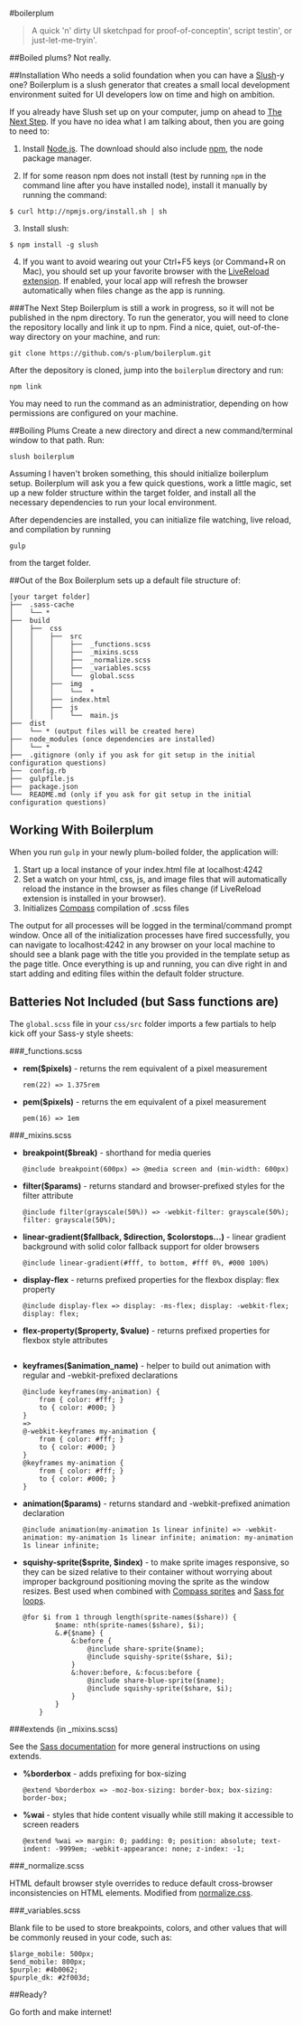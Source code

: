 #boilerplum
> A quick 'n' dirty UI sketchpad for proof-of-conceptin', script testin', or just-let-me-tryin'.

##Boiled plums?
Not really.

##Installation
Who needs a solid foundation when you can have a [Slush](http://slushjs.github.io/)-y one? Boilerplum is a slush generator that creates a small local development environment suited for UI developers low on time and high on ambition.

If you already have Slush set up on your computer, jump on ahead to [The Next Step](#next-step). If you have no idea what I am talking about, then you are going to need to:

1. Install [Node.js](http://nodejs.org/). The download should also include [npm](https://www.npmjs.org/), the node package manager.

2. If for some reason npm does not install (test by running `npm` in the command line after you have installed node), install it manually by running the command:
```
$ curl http://npmjs.org/install.sh | sh
```

3. Install slush:
```
$ npm install -g slush
```

4. If you want to avoid wearing out your Ctrl+F5 keys (or Command+R on Mac), you should set up your favorite browser with the [LiveReload extension](http://feedback.livereload.com/knowledgebase/articles/86242-how-do-i-install-and-use-the-browser-extensions-). If enabled, your local app will refresh the browser automatically when files change as the app is running.

###<b id="next-step"></b>The Next Step
Boilerplum is still a work in progress, so it will not be published in the npm directory. To run the generator, you will need to clone the repository locally and link it up to npm. Find a nice, quiet, out-of-the-way directory on your machine, and run:

```
git clone https://github.com/s-plum/boilerplum.git
```

After the depository is cloned, jump into the ```boilerplum``` directory and run:

```
npm link
```

You may need to run the command as an administratior, depending on how permissions are configured on your machine.


##Boiling Plums
Create a new directory and direct a new command/terminal window to that path. Run:

```
slush boilerplum
```

Assuming I haven't broken something, this should initialize boilerplum setup. Boilerplum will ask you a few quick questions, work a little magic, set up a new folder structure within the target folder, and install all the necessary dependencies to run your local environment. 

After dependencies are installed, you can initialize file watching, live reload, and compilation by running 

```
gulp
```

from the target folder.

##Out of the Box
Boilerplum sets up a default file structure of:

```shell
[your target folder]
├──  .sass-cache
│    └── *
├──  build
│    ├──  css
│    │	  ├──  src
│    │    │	   ├──  _functions.scss
│    │    │    ├──  _mixins.scss
│    │    │    ├──  _normalize.scss
│    │    │    ├──  _variables.scss
│    │    │    └──  global.scss
│    │    ├──  img
│    │    │    └──  *
│    │    ├──  index.html
│    │    ├──  js
│    │    │    └──  main.js
├──  dist 
│    └── * (output files will be created here)
├──  node_modules (once dependencies are installed)
│    └── *
├──  .gitignore (only if you ask for git setup in the initial configuration questions)
├──  config.rb
├──  gulpfile.js
├──  package.json
└──  README.md (only if you ask for git setup in the initial configuration questions)
```

## Working With Boilerplum
When you run `gulp` in your newly plum-boiled folder, the application will:

1. Start up a local instance of your index.html file at localhost:4242
2. Set a watch on your html, css, js, and image files that will automatically reload the instance in the browser as files change (if LiveReload extension is installed in your browser).
3. Initializes [Compass](//http://compass-style.org/) compilation of .scss files

The output for all processes will be logged in the terminal/command prompt window. Once all of the initialization processes have fired successfully, you can navigate to localhost:4242 in any browser on your local machine to should see a blank page with the title you provided in the template setup as the page title. Once everything is up and running, you can dive right in and start adding and editing files within the default folder structure. 

## Batteries Not Included (but Sass functions are)
The ```global.scss``` file in your ```css/src``` folder imports a few partials to help kick off your Sass-y style sheets:

###_functions.scss

* **rem($pixels)** - returns the rem equivalent of a pixel measurement

	```rem(22) => 1.375rem```
* **pem($pixels)** - returns the em equivalent of a pixel measurement

	```pem(16) => 1em```


###_mixins.scss

* **breakpoint($break)** - shorthand for media queries

	```@include breakpoint(600px) => @media screen and (min-width: 600px)```
* **filter($params)** - returns standard and browser-prefixed styles for the filter attribute
	
	```@include filter(grayscale(50%)) => -webkit-filter: grayscale(50%); filter: grayscale(50%);```

* **linear-gradient($fallback, $direction, $colorstops...)** - linear gradient background with solid color fallback support for older browsers

	```@include linear-gradient(#fff, to bottom, #fff 0%, #000 100%)```

* **display-flex** - returns prefixed properties for the flexbox display: flex property

	```@include display-flex => display: -ms-flex; display: -webkit-flex; display: flex;```
* **flex-property($property, $value)** - returns prefixed properties for flexbox style attributes
	
	```@include flex-property(justify-content, flex-start) => -ms-justify-content: flex-start; -webkit-justify-content: flex-start; justify-content: flex-start;
* **keyframes($animation_name)** - helper to build out animation with regular and -webkit-prefixed declarations

	```shell
	@include keyframes(my-animation) {
		from { color: #fff; }
		to { color: #000; }
	}
	=>
	@-webkit-keyframes my-animation {
		from { color: #fff; }
		to { color: #000; }
	}
	@keyframes my-animation {
		from { color: #fff; }
		to { color: #000; }
	}
	```
* **animation($params)** - returns standard and -webkit-prefixed animation declaration
	
	```@include animation(my-animation 1s linear infinite) => -webkit-animation: my-animation 1s linear infinite; animation: my-animation 1s linear infinite;```

* **squishy-sprite($sprite, $index)** - to make sprite images responsive, so they can be sized relative to their container without worrying about improper background positioning moving the sprite as the window resizes. Best used when combined with [Compass sprites](http://compass-style.org/help/tutorials/spriting/) and [Sass for loops](http://thesassway.com/intermediate/if-for-each-while).

	```shell
	@for $i from 1 through length(sprite-names($share)) {
			$name: nth(sprite-names($share), $i);
			&.#{$name} {
				&:before {
					@include share-sprite($name);
					@include squishy-sprite($share, $i);
				}
				&:hover:before, &:focus:before {
					@include share-blue-sprite($name);
					@include squishy-sprite($share, $i);
				}
			}
		}
	```

###extends (in _mixins.scss)

See the [Sass documentation](http://sass-lang.com/documentation/file.SASS_REFERENCE.html) for more general instructions on using extends.

* **%borderbox** - adds prefixing for box-sizing
	
	```@extend %borderbox => -moz-box-sizing: border-box; box-sizing: border-box;```

* **%wai** - styles that hide content visually while still making it accessible to screen readers
	
	```@extend %wai => margin: 0; padding: 0; position: absolute; text-indent: -9999em; -webkit-appearance: none; z-index: -1;```

###_normalize.scss

HTML default browser style overrides to reduce default cross-browser inconsistencies on HTML elements. Modified from [normalize.css](https://github.com/necolas/normalize.css).

###_variables.scss

Blank file to be used to store breakpoints, colors, and other values that will be commonly reused in your code, such as:

```shell
$large_mobile: 500px;
$end_mobile: 800px;
$purple: #4b0062;
$purple_dk: #2f003d;
```

##Ready?

Go forth and make internet!